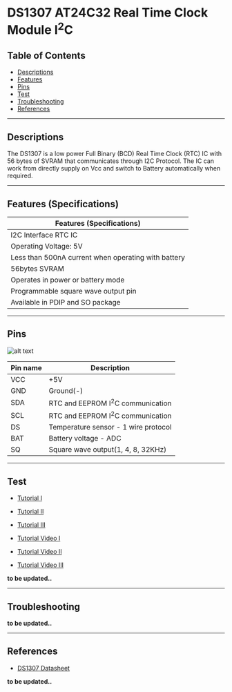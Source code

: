 # DS1307 AT24C32 Real Time Clock Module I<sup>2</sup>C

## Table of Contents

-   [Descriptions](#descriptions)
-   [Features](#features)
-   [Pins](#pins)
-   [Test](#test)
-   [Troubleshooting](#troubleshooting)
-   [References](#references)

---

## Descriptions

The DS1307 is a low power Full Binary (BCD) Real Time Clock (RTC) IC with 56 bytes of SVRAM that communicates through I2C Protocol. The IC can work from directly supply on Vcc and switch to Battery automatically when required.

---

## Features (Specifications)

| Features (Specifications)                           |
| --------------------------------------------------- |
| I2C Interface RTC IC                                |
| Operating Voltage: 5V                               |
| Less than 500nA current when operating with battery |
| 56bytes SVRAM                                       |
| Operates in power or battery mode                   |
| Programmable square wave output pin                 |
| Available in PDIP and SO package                    |

---

## Pins

![alt text](https://bit.ly/3a8pRRd 'RTC')

| Pin name | Description                                 |
| -------- | ------------------------------------------- |
| VCC      | +5V                                         |
| GND      | Ground(-)                                   |
| SDA      | RTC and EEPROM I<sup>2</sup>C communication |
| SCL      | RTC and EEPROM I<sup>2</sup>C communication |
| DS       | Temperature sensor - 1 wire protocol        |
| BAT      | Battery voltage - ADC                       |
| SQ       | Square wave output(1, 4, 8, 32KHz)          |

---

## Test

-   [Tutorial I](https://bit.ly/3dUmte0)
-   [Tutorial II](https://bit.ly/3thGzp0)
-   [Tutorial III](https://bit.ly/3g0fGSC)

-   [Tutorial Video I](https://www.youtube.com/watch?v=lyvoOEO-Ncg)
-   [Tutorial Video II](https://youtu.be/xTVGEdiaX3s)
-   [Tutorial Video III](https://youtu.be/-I1nReV_oZg)

**to be updated..**

---

## Troubleshooting

**to be updated..**

---

## References

-   [DS1307 Datasheet](https://bit.ly/3tfurVd)

**to be updated..**
